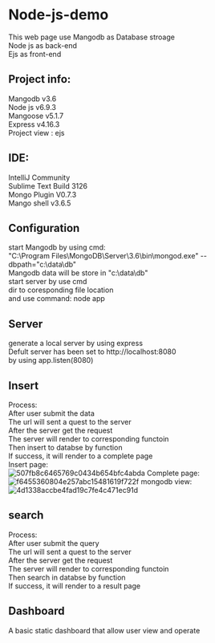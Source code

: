 # Node-js-demo
This web page use Mangodb as Database stroage<br>
Node js as back-end<br>
Ejs as front-end 
## Project info:
Mangodb v3.6<br>
Node js v6.9.3<br>
Mangoose v5.1.7<br>
Express v4.16.3<br>
Project view : ejs<br>

## IDE:
IntelliJ Community<br>
Sublime Text Build 3126<br>
Mongo Plugin V0.7.3<br>
Mango shell v3.6.5<br>
## Configuration
start Mangodb by using cmd:<br>
"C:\Program Files\MongoDB\Server\3.6\bin\mongod.exe" --dbpath="c:\data\db"<br>
Mangodb data will be store in "c:\data\db"<br>
start server by use cmd <br>
dir to coresponding file location<br>
and use command: node app
## Server
generate a local server by using express<br>
Defult server has been set to http://localhost:8080<br>
by using app.listen(8080)
## Insert
Process:<br>
After user submit the data<br>
The url will sent a quest to the server<br>
After the server get the request<br>
The server will render to corresponding functoin<br>
Then insert to databse by function <br>
If success, it will render to a complete page<br>
Insert page:<br>
![507fb8c6465769c0434b654bfc4abda](https://user-images.githubusercontent.com/15969187/42065357-8028e4e6-7b08-11e8-8621-62b190c39b5a.png)
Complete page:<br>
![f6455360804e257abc15481619f722f](https://user-images.githubusercontent.com/15969187/42065358-8267fa80-7b08-11e8-8088-4df6840082f7.png)
mongodb view:<br>
![4d1338accbe4fad19c7fe4c471ec91d](https://user-images.githubusercontent.com/15969187/42065359-8430fb8c-7b08-11e8-8852-be12a1fe9ec1.png)


## search
Process:<br>
After user submit the query<br>
The url will sent a quest to the server<br>
After the server get the request<br>
The server will render to corresponding functoin<br>
Then search in databse by function <br>
If success, it will render to a result page
## Dashboard
A basic static dashboard that allow user view and operate 
